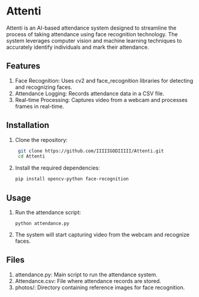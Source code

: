 # Attenti
Attenti is an AI-based attendance system designed to streamline the process of taking attendance using face recognition technology. The system leverages computer vision and machine learning techniques to accurately identify individuals and mark their attendance.

## Features
1. Face Recognition: Uses cv2 and face_recognition libraries for detecting and recognizing faces.
2. Attendance Logging: Records attendance data in a CSV file.
3. Real-time Processing: Captures video from a webcam and processes frames in real-time.

## Installation
1. Clone the repository:

   ```bash
    git clone https://github.com/IIIIIGODIIIII/Attenti.git
    cd Attenti
   
2. Install the required dependencies:

   ```bash
   pip install opencv-python face-recognition

## Usage
1. Run the attendance script:
    ```terminal
    python attendance.py

2. The system will start capturing video from the webcam and recognize faces.

## Files
1. attendance.py: Main script to run the attendance system.
2. Attendance.csv: File where attendance records are stored.
3. photos/: Directory containing reference images for face recognition.

